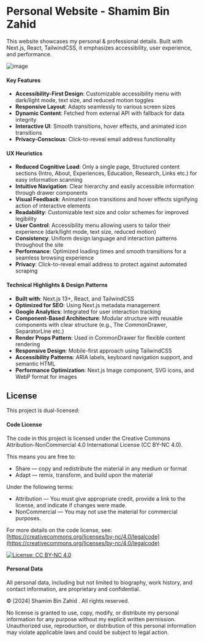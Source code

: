 # Personal Website - Shamim Bin Zahid

This website showcases my personal & professional details. Built with Next.js, React, TailwindCSS, it emphasizes accessibility, user experience, and performance. 

![image](https://github.com/user-attachments/assets/b2679f11-ee82-421f-bf44-76ed7e0939fd)

#### Key Features
- **Accessibility-First Design**: Customizable accessibility menu with dark/light mode, text size, and reduced motion toggles
- **Responsive Layout**: Adapts seamlessly to various screen sizes
- **Dynamic Content**: Fetched from external API with fallback for data integrity
- **Interactive UI**: Smooth transitions, hover effects, and animated icon transitions
- **Privacy-Conscious**: Click-to-reveal email address functionality

#### UX Heuristics
- **Reduced Cognitive Load**: Only a single page, Structured content sections (Intro, About, Experiences, Education, Research, Links etc.) for easy information scanning
- **Intuitive Navigation**: Clear hierarchy and easily accessible information through drawer components
- **Visual Feedback**: Animated icon transitions and hover effects signifying action of interactive elements
- **Readability**: Customizable text size and color schemes for improved legibility
- **User Control**: Accessibility menu allowing users to tailor their experience (dark/light mode, text size, reduced motion)
- **Consistency**: Uniform design language and interaction patterns throughout the site
- **Performance**: Optimized loading times and smooth transitions for a seamless browsing experience
- **Privacy**: Click-to-reveal email address to protect against automated scraping

#### Technical Highlights & Design Patterns
- **Built with**: Next.js 13+, React, and TailwindCSS
- **Optimized for SEO**: Using Next.js metadata management
- **Google Analytics**: Integrated for user interaction tracking
- **Component-Based Architecture**: Modular structure with reusable components with clear structure (e.g., The CommonDrawer, SeparatorLine etc.)
- **Render Props Pattern**: Used in CommonDrawer for flexible content rendering
- **Responsive Design**: Mobile-first approach using TailwindCSS
- **Accessibility Patterns**: ARIA labels, keyboard navigation support, and semantic HTML
- **Performance Optimization**: Next.js Image component, SVG icons, and WebP format for images


## License

This project is dual-licensed:

#### Code License

The code in this project is licensed under the Creative Commons Attribution-NonCommercial 4.0 International License (CC BY-NC 4.0).

This means you are free to:
- Share — copy and redistribute the material in any medium or format
- Adapt — remix, transform, and build upon the material

Under the following terms:
- Attribution — You must give appropriate credit, provide a link to the license, and indicate if changes were made.
- NonCommercial — You may not use the material for commercial purposes.

For more details on the code license, see:
[https://creativecommons.org/licenses/by-nc/4.0/legalcode](https://creativecommons.org/licenses/by-nc/4.0/legalcode)

[![License: CC BY-NC 4.0](https://img.shields.io/badge/License-CC%20BY--NC%204.0-lightgrey.svg)](https://creativecommons.org/licenses/by-nc/4.0/)

#### Personal Data

All personal data, including but not limited to biography, work history, and contact information, are proprietary and confidential. 

© [2024] Shamim Bin Zahid . All rights reserved.

No license is granted to use, copy, modify, or distribute my personal information for any purpose without my explicit written permission. Unauthorized use, reproduction, or distribution of this personal information may violate applicable laws and could be subject to legal action.
